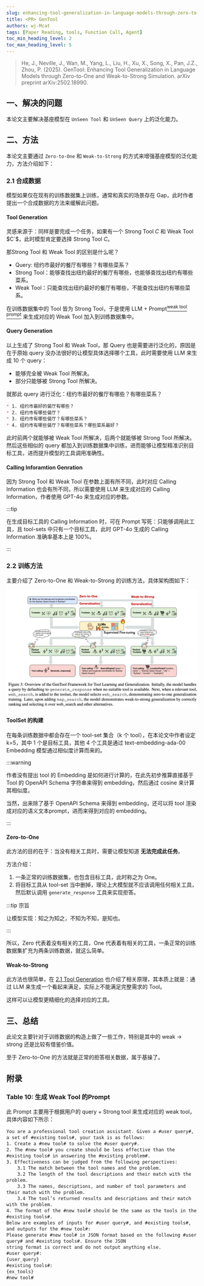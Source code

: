 ```yaml
---
slug: enhancing-tool-generalization-in-language-models-through-zero-to-one-and-weak-to-strong-simulation
title: <PR> GenTool
authors: wj-Mcat
tags: [Paper Reading, tools, Function Call, Agent]
toc_min_heading_level: 2
toc_max_heading_level: 5
---
```


> He, J., Neville, J., Wan, M., Yang, L., Liu, H., Xu, X., Song, X., Pan, J.Z., Zhou, P. (2025). GenTool: Enhancing Tool Generalization in Language Models through Zero-to-One and Weak-to-Strong Simulation. arXiv preprint arXiv:2502.18990.

## 一、解决的问题

本论文主要解决基座模型在 `UnSeen Tool` 和 `UnSeen Query` 上的泛化能力。

## 二、方法

本论文主要通过 `Zero-to-One` 和 `Weak-to-Strong` 的方式来增强基座模型的泛化能力，方法介绍如下：

### 2.1 合成数据

模型如果仅在现有的训练数据集上训练，通常和真实的场景存在 Gap，此时作者提出一个合成数据的方法来缓解此问题。

#### Tool Generation <div id="tool-generation" />

灵感来源于：同样是要完成一个任务，如果有一个 Strong Tool $C$ 和 Weak Tool $C`$，此时模型肯定要选择 Strong Tool $C$。

那Strong Tool 和 Weak Tool 的区别是什么呢？
* Query: 纽约市最好的餐厅有哪些？有哪些菜系？
* Strong Tool：能够查找出纽约最好的餐厅有哪些，也能够查找出纽约有哪些菜系。
* Weak Tool：只能查找出纽约最好的餐厅有哪些，不能查找出纽约有哪些菜系。

在训练数据集中的 Tool 皆为 Strong Tool，于是使用 LLM + Prompt[<sup>weak tool prompt</sup>](#generate-weak-tool-prompt) 来生成对应的 Weak Tool 加入到训练数据集中。

#### Query Generation

以上生成了 Strong Tool 和 Weak Tool，那 Query 也是需要进行泛化的，原因是在于原始 query 没办法很好的让模型具体选择哪个工具，此时需要使用 LLM 来生成 10 个 query：
* 能够完全被 Weak Tool 所解决。
* 部分只能够被 Strong Tool 所解决。

就那此 query 进行泛化：纽约市最好的餐厅有哪些？有哪些菜系？

```markdown
* 1. 纽约市最好的餐厅有哪些？
* 2. 纽约市有哪些餐厅？
* 3. 纽约市有哪些餐厅？有哪些菜系？
* 4. 纽约市有哪些餐厅？有哪些菜系？哪些菜系最好？
```

此时前两个就能够被 Weak Tool 所解决，后两个就能够被 Strong Tool 所解决。然后这些相似的 query 都加入到训练数据集中训练，进而能够让模型精准识别目标工具，进而提升模型的工具调用准确性。

#### Calling Inforamtion Genration

因为 Strong Tool 和 Weak Tool 在参数上面有所不同，此时对应 Calling Information 也会有所不同，所以需要使用 LLM 来生成对应的 Calling Information，作者使用 GPT-4o 来生成对应的参数。

:::tip

在生成目标工具的 Calling Information 时，可在 Prompt 写死：只能够调用此工具，且 tool-sets 中只有一个目标工具，此时 GPT-4o 生成的 Calling Information 准确率基本上是 100%。

:::

### 2.2 训练方法

主要介绍了 Zero-to-One 和 Weak-to-Strong 的训练方法，具体架构图如下：

![alt text](./imgs/gen-tool-train-architecture.png)

#### ToolSet 的构建

在每条训练数据中都会存在一个 tool-set 集合（k 个 tool），在本论文中作者设定 k=5，其中 1 个是目标工具，其他 4 个工具是通过 text-embedding-ada-00 Embedding 模型通过相似度计算而来的。

:::warning

作者没有提出 tool 的 Embedding 是如何进行计算的，在此先初步推算直接基于 Tool 的 OpenAPI Schema 字符串来得到 embedding，然后通过 cosine 来计算其相似度。

当然，出来除了基于 OpenAPI Schema 来得到 embedding，还可以将 tool 渲染成对应的语义文本prompt，进而来得到对应的 embedding。

:::

#### Zero-to-One

此方法的目的在于：当没有相关工具时，需要让模型知道 **无法完成此任务**。

方法介绍：
1. 一条正常的训练数据集，也包含目标工具，此时称之为 One。
2. 将目标工具从 tool-set 当中删掉，理论上大模型就不应该调用任何相关工具，然后默认调用 `generate_response` 工具来实现拒答。

:::tip 宗旨

让模型实现：知之为知之，不知为不知，是知也。

:::

所以，Zero 代表着没有相关的工具，One 代表着有相关的工具，一条正常的训练数据集扩充为两条训练数据，就这么简单。

#### Weak-to-Strong

此方法也很简单，在 [2.1 Tool Generation](#tool-generation) 也介绍了相关原理，其本质上就是：通过 LLM 来生成一个看起来满足，实际上不能满足完整需求的 Tool。

这样可以让模型更精细化的选择对应的工具。

## 三、总结

此论文主要针对于训练数据的构造上做了一些工作，特别是其中的 weak -> strong 还是比较有借鉴价值。

至于 Zero-to-One 的方法就是正常的拒答相关数据，属于基操了。

## 附录

### Table 10: 生成 Weak Tool 的Prompt <div id="generate-weak-tool-prompt" />

此 Prompt 主要用于根据用户的 query + Strong tool 来生成对应的 weak tool，具体内容如下所示：

```text
You are a professional tool creation assistant. Given a #user query#, a set of #existing tools#, your task is as follows:
1. Create a #new tool# to solve the #user query#.
2. The #new tool# you create should be less effective than the #existing tools# in answering the #existing problem#.
3. Effectiveness can be judged from the following perspectives:
    3.1 The match between the tool names and the problem.
    3.2 The length of the tool descriptions and their match with the problem.
    3.3 The names, descriptions, and number of tool parameters and their match with the problem.
    3.4 The tool’s returned results and descriptions and their match with the problem.
4. The format of the #new tool# should be the same as the tools in the #existing tools#.
Below are examples of inputs for #user query#, and #existing tools#, and outputs for the #new tool#:
Please generate #new tool# in JSON format based on the following #user query# and #existing tools#. Ensure the JSON
string format is correct and do not output anything else.
#user query#:
{user_query}
#existing tools#:
{ex_tools}
#new tool#
```
